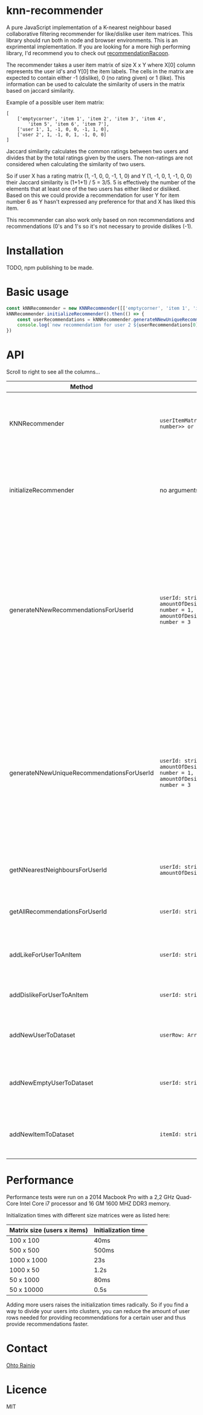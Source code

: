 # knn-recommender
A pure JavaScript implementation of a K-nearest neighbour based collaborative filtering recommender for like/dislike user item matrices. This library should run both in node and browser environments. This is an exprimental implementation. If you are looking for a more high performing library, I'd recommend you to check out [recommendationRacoon](https://github.com/guymorita/recommendationRaccoon).

The recommender takes a user item matrix of size X x Y where X[0] column represents the user id's and Y[0] the item labels. The cells in the matrix are expected to contain either -1 (dislike), 0 (no rating given) or 1 (like). This information can be used to calculate the similarity of users in the matrix based on jaccard similarity.

Example of a possible user item matrix:
```
[
    ['emptycorner', 'item 1', 'item 2', 'item 3', 'item 4',
        'item 5', 'item 6', 'item 7'],
    ['user 1', 1, -1, 0, 0, -1, 1, 0],
    ['user 2', 1, -1, 0, 1, -1, 0, 0]
]
```

Jaccard similarity calculates the common ratings between two users and divides that by the total ratings given by the users. The non-ratings are not considered when calculating the similarity of two users.

So if user X has a rating matrix (1, -1, 0, 0, -1, 1, 0) and Y (1, -1, 0, 1, -1, 0, 0) their Jaccard similarity is (1+1+1) / 5 = 3/5. 5 is effectively the number of the elements that at least one of the two users has either liked or disliked. Based on this we could provide a recommendation for user Y for item number 6 as Y hasn't expressed any preference for that and X has liked this item.

This recommender can also work only based on non recommendations and recommendations (0's and 1's so it's not necessary to provide dislikes (-1).

# Installation
<!--```bash
npm install --save knn-recommender
```-->
TODO, npm publishing to be made.

# Basic usage

```js
const kNNRecommender = new KNNRecommender([['emptycorner', 'item 1', 'item 2', 'item 3', 'item 4','item 5', 'item 6', 'item 7'], ['user 1', 1, -1, 0, 0, -1, 1, 0], ['user 2', 1, -1, 0, 1, -1, 0, 0]])
kNNRecommender.initializeRecommender().then(() => {
    const userRecommendations = kNNRecommender.generateNNewUniqueRecommendationsForUserId('user 2')
    console.log(`new recommendation for user 2 ${userRecommendations[0].itemId}`)
})
```

# API

Scroll to right to see all the columns...

Method             | Arguments          | Returns      | Description                      | Example  
------------------|---------------|---------------|-------------|------------  
KNNRecommender | ```userItemMatrix: Array<Array<string or number>> or null ```| void | This constructor takes a X x Y user item matrix as its argument. X[0] column represents the user id's and Y[0] the item labels. The cells in the matrix are expected to contain either -1 (dislike), 0 (no rating given) or 1 (like). The matrix can be null and you can use the addNewItemToDataset anda addNewUserToDataset methods for initializing the matrix | ```const kNNRecommender = new KNNRecommender([['emptycorner', 'item 1', 'item 2', 'item 3', 'item 4','item 5', 'item 6', 'item 7'], ['user 1', 1, -1, 0, 0, -1, 1, 0], ['user 2', 1, -1, 0, 1, -1, 0, 0]]) ```
initializeRecommender | no arguments | ``` Promise<boolean> ``` | Initializes the recommender based on the provided user item matrix so we can start asking recommendations from it. If you add new items or users to the matrix and want the updates to affect the recommendations, you need to run this initialization again. This initialization is a heavy (roughly: O(n^3) + O(n * log(n)) operation. The method returns a Promise that resolves to true when the initialization is completed succesfully. | ```kNNRecommender.initializeRecommender().then(() => {... ```
generateNNewRecommendationsForUserId | ```userId: string, amountOfDesiredNewRecommendations: number = 1, amountOfDesiredNearestNeighboursToUse: number = 3 ``` | ``` Array<Recommendation> ``` | Try to generate the desired amount of new recommendations for a user based on what similar users have liked. The method starts with the most similar user and collects all the likings from him/her where the current user hasn't expressed their preference yet. If the amount of desired recommendations hasn't been fulfilled yet, it proceededs to the second most similar user and so on. The method might add the same recommendation twice if an item has been recommended by several similar users. If you want to have these potential multi recommendations exluded use the method generateNNewUniqueRecommendationsForUserId instead. Returns an array containing the recommendations or an empty array if no recommendations can be generated from the data e.g. ```[{itemId: 'item 1', recommenderUserId: 'user 3', similarityWithRecommender: 0.6}, {itemId: 'item 1', recommenderUserId: 'user 2', similarityWithRecommender: 0.4} {itemId: 'item 3', recommenderUserId: 'user 2', similarityWithRecommender: 0.4}, null] ``` | ```const userRecommendations = kNNRecommender.generateNNewRecommendationsForUserId('user 3', 2, 3); console.log(`${userRecommendations[0].itemId} ${userRecommendations[0].recommenderUserId} {userRecommendations[0].similarityWithRecommender}`)```
generateNNewUniqueRecommendationsForUserId | ```userId: string, amountOfDesiredNewRecommendations: number = 1, amountOfDesiredNearestNeighboursToUse: number = 3 ``` | ``` Array<Recommendation> ``` | Try to generate the desired amount of new recommendations for a user based on what similar users have liked. The method starts with the most similar user and collects all the likings from him/her where the current user hasn't expressed their preference yet. If the amount of desired recommendations hasn't been fulfilled yet, it proceededs to the second most similar user and so on. The method doesn't add same recommendation twice even if it would be recommended by several users. If you want to have these potential multi recommendations included use the method generateNNewRecommendationsForUserId instead. Returns an array containing the recommendations or an empty array if no recommendations can be generated from the data e.g. ```[{itemId: 'item 1', recommenderUserId: 'user 3', similarityWithRecommender: 0.6}, itemId: 'item 3', recommenderUserId: 'user 2', similarityWithRecommender: 0.4}, null] ``` | ```const userRecommendations = kNNRecommender.generateNNewUniqueRecommendationsForUserId('user 3', 2, 3); console.log(`${userRecommendations[0].itemId} ${userRecommendations[0].recommenderUserId} {userRecommendations[0].similarityWithRecommender}`)```
getNNearestNeighboursForUserId | ```userId: string, amountOfDesiredNeighbours: number = -1 ``` | ``` Array<UserSimilarity> ``` | Returns a sorted list of the n most similar users to the given userId. The elements in the list contain objects in the form {otherUserId, similarity}. E.g. ```[{otherUserId: 'User 2', similarity: 0.53}, {otherUserId: 'User 3', similarity: 0.4}] ```| ```  const user1ToOtherUsersArray = kNNRecommender.getNNearestNeighboursForUserId('user 1')```
getAllRecommendationsForUserId | ```userId: string ``` | ``` Array<string or number> ``` | Get all the recommendations for certain user id. You can use this method together with getNNearestNeighboursForUserId to manually generate recommendations for one user based on the recommedations of other users. Returns e.g. ```['user 1', 1, 0, -1, 0]``` | ```  const allUserRecommendations = kNNRecommender.getAllRecommendationsForUserId('user 1')```
addLikeForUserToAnItem | ```userId: string, itemId: string ``` | void | Update the liking value for a certain user and item. NOTE: This method does not invoke an automatic recalculation of the user similarities. You need to tricker that manually if you wish by running initializeRecommender-method | ```kNNRecommender.addLikeForUserToAnItem('user 1', 'item 2')```
addDislikeForUserToAnItem | ```userId: string, itemId: string ``` | void | Update the disliking value for a certain user and item. NOTE: This method does not invoke an automatic recalculation of the user similarities. You need to tricker that manually if you wish by running initializeRecommender-method | ```kNNRecommender.addDislikeForUserToAnItem('user 1', 'item 2')```
addNewUserToDataset | ```userRow: Array<string or number>``` | void | Add a new user row to the data set. NOTE: This method does not invoke an automatic recalculation of the user similarities. You need to tricker that manually if you wish by running initializeRecommender-method. | ```kNNRecommender.addNewUserToDataset(['user x', 1, 0, -1, ...])```
addNewEmptyUserToDataset | ```userId: string``` | void | Convenience method to add an empty user to data set with only user id. All the recommendations are initialized with 0. NOTE: This method does not invoke an automatic recalculation of the user similarities. You need to tricker that manually if you wish by running initializeRecommender-method. | ```kNNRecommender.addNewEmptyUserToDataset('user 3')```
addNewItemToDataset | ```itemId: string``` | void | Add a new item to the user item matrix and initalize all user recommendations with value 0 for the new item. NOTE: This method does not invoke an automatic recalculation of the user similarities. You need to tricker that manually if you wish by running initializeRecommender-method | ```kNNRecommender.addNewItemToDataset('item 8')```


# Performance

Performance tests were run on a 2014 Macbook Pro with a 2,2 GHz Quad-Core Intel Core i7 processor and 16 GM 1600 MHZ DDR3 memory.

Initialization times with different size matrices were as listed here:

Matrix size (users x items)      | Initialization time
------------------|---------------
100 x 100 | 40ms 
500 x 500 | 500ms 
1000 x 1000 | 23s
1000 x 50 | 1.2s
50 x 1000 | 80ms
50 x 10000 | 0.5s

Adding more users raises the initialization times radically. So if you find a way to divide your users into clusters, you can reduce the amount of user rows needed for providing recommendations for a certain user and thus provide recommendations faster.

# Contact

[Ohto Rainio](https://www.linkedin.com/in/ohtorainio/)

# Licence

MIT

